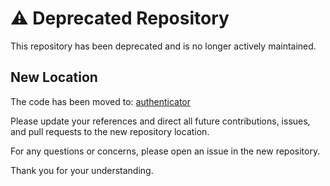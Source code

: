 # ⚠️ Deprecated Repository

This repository has been deprecated and is no longer actively maintained.

## New Location

The code has been moved to:
[authenticator](https://github.com/devtron-labs/devtron-services/tree/main/authenticator)

Please update your references and direct all future contributions, issues, and pull requests to the new repository location.

For any questions or concerns, please open an issue in the new repository.

Thank you for your understanding.